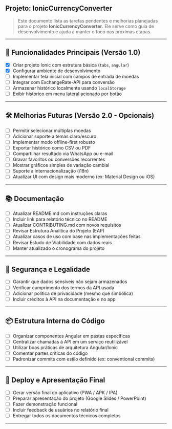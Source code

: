 ## Projeto: IonicCurrencyConverter

> Este documento lista as tarefas pendentes e melhorias planejadas para o projeto **IonicCurrencyConverter**. Ele serve como guia de desenvolvimento e ajuda a manter o foco nas próximas etapas.

---

## 🧩 Funcionalidades Principais (Versão 1.0)

- [x] Criar projeto Ionic com estrutura básica (`tabs`, `angular`)
- [x] Configurar ambiente de desenvolvimento
- [ ] Implementar tela inicial com campos de entrada de moedas
- [ ] Integrar com ExchangeRate-API para conversão
- [ ] Armazenar histórico localmente usando `localStorage`
- [ ] Exibir histórico em menu lateral acionado por botão

---

## 🛠 Melhorias Futuras (Versão 2.0 - Opcionais)

- [ ] Permitir selecionar múltiplas moedas
- [ ] Adicionar suporte a temas claro/escuro
- [ ] Implementar modo offline-first robusto
- [ ] Exportar histórico como CSV ou PDF
- [ ] Compartilhar resultado via WhatsApp ou e-mail
- [ ] Gravar favoritos ou conversões recorrentes
- [ ] Mostrar gráficos simples de variação cambial
- [ ] Suporte a internacionalização (i18n)
- [ ] Atualizar UI com design mais moderno (ex: Material Design ou iOS)

---

## 📚 Documentação

- [ ] Atualizar README.md com instruções claras
- [ ] Incluir link para relatório técnico no README
- [ ] Atualizar CONTRIBUTING.md com novos requisitos
- [ ] Revisar Estrutura Analítica do Projeto (EAP)
- [ ] Atualizar casos de uso com base nas implementações feitas
- [ ] Revisar Estudo de Viabilidade com dados reais
- [ ] Manter atualizado o cronograma do projeto

---

## 🔐 Segurança e Legalidade

- [ ] Garantir que dados sensíveis não sejam armazenados
- [ ] Verificar cumprimento dos termos da API usada
- [ ] Adicionar política de privacidade (mesmo que simbólica)
- [ ] Incluir créditos à API na documentação e no app

---

## 📦 Estrutura Interna do Código

- [ ] Organizar componentes Angular em pastas específicas
- [ ] Centralizar chamadas à API em um serviço reutilizável
- [ ] Utilizar boas práticas de arquitetura Angular/Ionic
- [ ] Comentar partes críticas do código
- [ ] Padronizar commits com estilo definido (ex: conventional commits)

---

## 📱 Deploy e Apresentação Final

- [ ] Gerar versão final do aplicativo (PWA / APK / IPA)
- [ ] Preparar apresentação do projeto (Google Slides / PowerPoint)
- [ ] Fazer demonstração funcional
- [ ] Incluir feedback de usuários no relatório final
- [ ] Entregar todos os documentos técnicos completos

---
